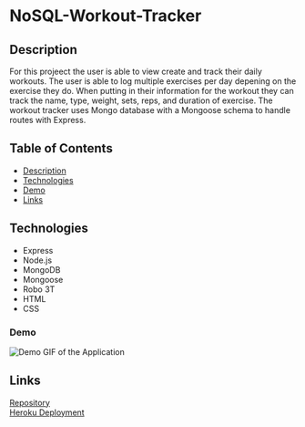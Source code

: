 # NoSQL-Workout-Tracker

## Description 

 For this projeect the user is able to view create and track their daily workouts. The user is able to log multiple exercises per day depening on the exercise they do. When putting in their information for the workout they can track the name, type, weight, sets, reps, and duration of exercise. The workout tracker uses Mongo database with a Mongoose schema to handle routes with Express.

## Table of Contents 

* [Description](#description)
* [Technologies](#technologies)
* [Demo](#demo)
* [Links](#links)

## Technologies
* Express
* Node.js
* MongoDB
* Mongoose
* Robo 3T
* HTML
* CSS


### Demo     
<!-- ![Demo GIF of the Application](./assets/.gif)  -->
![Demo GIF of the Application](https://user-images.githubusercontent.com/77419537/124364944-eb4ac500-dc12-11eb-8c97-a43a583bc849.gif)


## Links
[Repository](https://github.com/princessmoss/NoSQL-Workout-Tracker)<br>
[Heroku Deployment](https://shrouded-wildwood-20742.herokuapp.com/)








